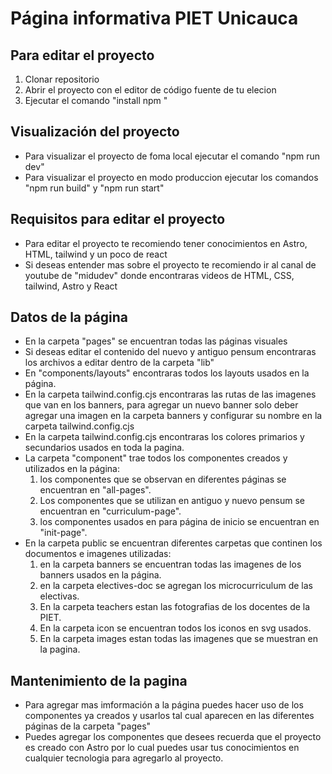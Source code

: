 # Página informativa PIET Unicauca

## Para editar el proyecto

1. Clonar repositorio
2. Abrir el proyecto con el editor de código fuente de tu elecion
3. Ejecutar el comando "install npm "

## Visualización del proyecto

- Para visualizar el proyecto de foma local ejecutar el comando "npm run dev"
- Para visualizar el proyecto en modo produccion ejecutar los comandos "npm run build" y "npm run start"

## Requisitos para editar el proyecto 

- Para editar el proyecto te recomiendo tener conocimientos en Astro, HTML, tailwind y un poco de react
- Si deseas entender mas sobre el proyecto te recomiendo ir al canal de youtube de "midudev" donde encontraras videos de HTML, CSS, tailwind, Astro y React

## Datos de la página

- En la carpeta "pages" se encuentran todas las páginas visuales
- Si deseas editar el contenido del nuevo y antiguo pensum encontraras los archivos a editar dentro de la carpeta "lib"
- En "components/layouts" encontraras todos los layouts usados en la página.
- En la carpeta tailwind.config.cjs encontraras las rutas de las imagenes que van en los banners, para agregar un nuevo banner solo deber agregar una imagen en la carpeta banners y configurar su nombre en la carpeta tailwind.config.cjs
- En la carpeta tailwind.config.cjs encontraras los colores primarios y secundarios usados en toda la pagina.
- La carpeta "component" trae todos los componentes creados y utilizados en la página:
  1.  los componentes que se observan en diferentes páginas se encuentran en "all-pages".
  2.  Los componentes que se utilizan en antiguo y nuevo pensum se encuentran en "curriculum-page".
  3.  los componentes usados en para página de inicio se encuentran en "init-page".
- En la carpeta public se encuentran diferentes carpetas que continen los documentos e imagenes utilizadas:
  1. en la carpeta banners se encuentran todas las imagenes de los banners usados en la página.
  2. en la carpeta electives-doc se agregan los microcurriculum de las electivas.
  3. En la carpeta teachers estan las fotografias de los docentes de la PIET.
  4. En la carpeta icon se encuentran todos los iconos en svg usados.
  5. En la carpeta images estan todas las imagenes que se muestran en la pagina.

## Mantenimiento de la pagina 
- Para agregar mas imformación a la página puedes hacer uso de los componentes ya creados y usarlos tal cual aparecen en las diferentes páginas de la carpeta "pages"
- Puedes agregar los componentes que desees recuerda que el proyecto es creado con Astro por lo cual puedes usar tus conocimientos en cualquier tecnologia para agregarlo al proyecto. 

